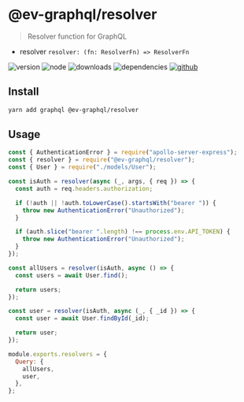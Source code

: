 # @ev-graphql/resolver

> Resolver function for GraphQL

- resolver `resolver: (fn: ResolverFn) => ResolverFn`

![version](https://img.shields.io/npm/v/@ev-graphql/resolver)
![node](https://img.shields.io/node/v/@ev-graphql/resolver)
![downloads](https://img.shields.io/npm/dw/@ev-graphql/resolver)
![dependencies](https://img.shields.io/david/eliseuvideira/ev-graphql?path=packages%2Fresolver)
[![github](https://img.shields.io/github/stars/eliseuvideira/ev-graphql?style=social)](https://github.com/eliseuvideira/ev-graphql)

## Install

```sh
yarn add graphql @ev-graphql/resolver
```

## Usage

```js
const { AuthenticationError } = require("apollo-server-express");
const { resolver } = require("@ev-graphql/resolver");
const { User } = require("./models/User");

const isAuth = resolver(async (_, args, { req }) => {
  const auth = req.headers.authorization;

  if (!auth || !auth.toLowerCase().startsWith("bearer ")) {
    throw new AuthenticationError("Unauthorized");
  }

  if (auth.slice("bearer ".length) !== process.env.API_TOKEN) {
    throw new AuthenticationError("Unauthorized");
  }
});

const allUsers = resolver(isAuth, async () => {
  const users = await User.find();

  return users;
});

const user = resolver(isAuth, async (_, { _id }) => {
  const user = await User.findById(_id);

  return user;
});

module.exports.resolvers = {
  Query: {
    allUsers,
    user,
  },
};
```
